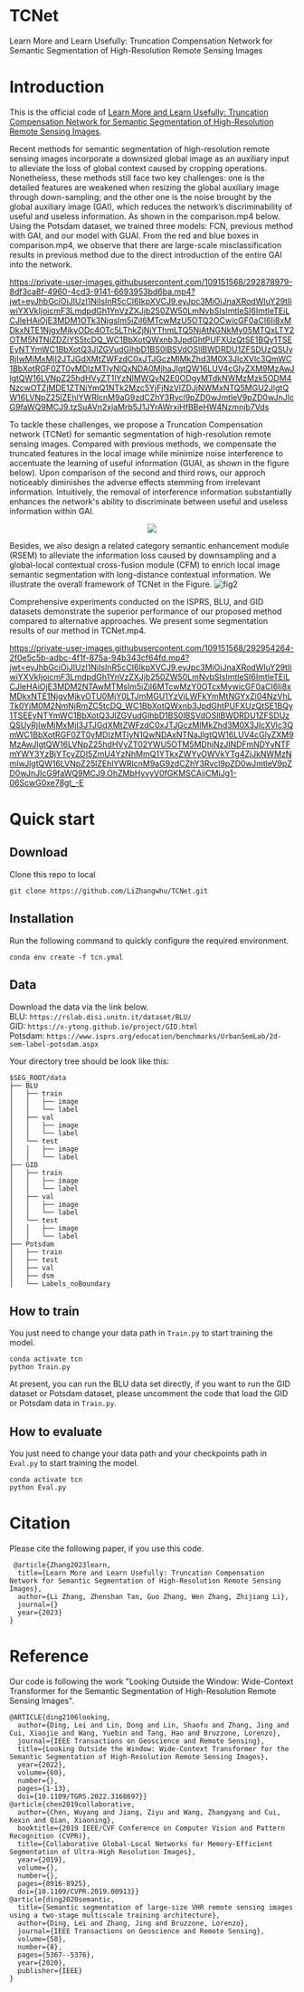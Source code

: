 # TCNet
Learn More and Learn Usefully: Truncation Compensation Network for Semantic Segmentation of High-Resolution Remote Sensing Images

# Introduction
This is the official code of [Learn More and Learn Usefully: Truncation Compensation Network for Semantic Segmentation of High-Resolution Remote Sensing Images](https://github.com/LiZhangwhu/TCNet/tree/main/TCNet). 

Recent methods for semantic segmentation of high-resolution remote sensing images incorporate a downsized global image as an auxiliary input to alleviate the loss of global context caused by cropping operations. Nonetheless, these methods still face two key challenges: one is the detailed features are weakened when resizing the global auxiliary image through down-sampling; and the other one is the noise brought by the global auxiliary image (GAI), which reduces the network’s discriminability of useful and useless information. As shown in the comparison.mp4 below. Using the Potsdam dataset, we trained three models: FCN, previous method with GAI, and our model with GUAI. From the red and blue boxes in comparison.mp4, we observe that there are large-scale misclassification results in previous method due to the direct introduction of the entire GAI into the network.

https://private-user-images.githubusercontent.com/109151568/292878979-8df3ca8f-4960-4cd3-9141-6693953bd6ba.mp4?jwt=eyJhbGciOiJIUzI1NiIsInR5cCI6IkpXVCJ9.eyJpc3MiOiJnaXRodWIuY29tIiwiYXVkIjoicmF3LmdpdGh1YnVzZXJjb250ZW50LmNvbSIsImtleSI6ImtleTEiLCJleHAiOjE3MDM1OTk3NjgsIm5iZiI6MTcwMzU5OTQ2OCwicGF0aCI6Ii8xMDkxNTE1NjgvMjkyODc4OTc5LThkZjNjYThmLTQ5NjAtNGNkMy05MTQxLTY2OTM5NTNiZDZiYS5tcDQ_WC1BbXotQWxnb3JpdGhtPUFXUzQtSE1BQy1TSEEyNTYmWC1BbXotQ3JlZGVudGlhbD1BS0lBSVdOSllBWDRDU1ZFSDUzQSUyRjIwMjMxMjI2JTJGdXMtZWFzdC0xJTJGczMlMkZhd3M0X3JlcXVlc3QmWC1BbXotRGF0ZT0yMDIzMTIyNlQxNDA0MjhaJlgtQW16LUV4cGlyZXM9MzAwJlgtQW16LVNpZ25hdHVyZT1lYzNlMWQyN2E0ODgyMTdkNWMzMzk5ODM4NzcwOTZjMDE1ZTNiYmQ1NTk2Mzc5YjFjNzVlZDJjNWMxNTQ5MGU2JlgtQW16LVNpZ25lZEhlYWRlcnM9aG9zdCZhY3Rvcl9pZD0wJmtleV9pZD0wJnJlcG9faWQ9MCJ9.tzSuAVn2xjaMrb5J1JYrAWrxiHfBBeHW4Nzmnjb7Vds

To tackle these challenges, we propose a Truncation Compensation network (TCNet) for semantic segmentation of high-resolution remote sensing images. Compared with previous methods, we compensate the truncated features in the local image while minimize noise interference to accentuate the learning of useful information (GUAI, as shown in the figure below). Upon comparison of the second and third rows, our approch noticeably diminishes the adverse effects stemming from irrelevant information. Intuitively, the removal of interference information substantially enhances the network's ability to discriminate between useful and useless information within GAI.

<p align="center">
  <img src="https://github.com/LiZhangwhu/TCNet/blob/main/TCNet/pic/fig1.png" hspace="20"/>
</p>

Besides, we also design a related category semantic enhancement module (RSEM) to alleviate the information loss caused by downsampling and a global-local contextual cross-fusion module (CFM) to enrich local image semantic segmentation with long-distance contextual information. We illustrate the overall framework of TCNet in the Figure. 
 ![fig2](https://github.com/LiZhangwhu/TCNet/blob/main/TCNet/pic/fig2.png)

Comprehensive experiments conducted on the ISPRS, BLU, and GID datasets demonstrate the superior performance of our proposed method compared to alternative approaches. We present some segmentation results of our method in TCNet.mp4.

https://private-user-images.githubusercontent.com/109151568/292954264-2f0e5c5b-adbc-4f1f-875a-94b343cf64fd.mp4?jwt=eyJhbGciOiJIUzI1NiIsInR5cCI6IkpXVCJ9.eyJpc3MiOiJnaXRodWIuY29tIiwiYXVkIjoicmF3LmdpdGh1YnVzZXJjb250ZW50LmNvbSIsImtleSI6ImtleTEiLCJleHAiOjE3MDM2NTAwMTMsIm5iZiI6MTcwMzY0OTcxMywicGF0aCI6Ii8xMDkxNTE1NjgvMjkyOTU0MjY0LTJmMGU1YzViLWFkYmMtNGYxZi04NzVhLTk0YjM0M2NmNjRmZC5tcDQ_WC1BbXotQWxnb3JpdGhtPUFXUzQtSE1BQy1TSEEyNTYmWC1BbXotQ3JlZGVudGlhbD1BS0lBSVdOSllBWDRDU1ZFSDUzQSUyRjIwMjMxMjI3JTJGdXMtZWFzdC0xJTJGczMlMkZhd3M0X3JlcXVlc3QmWC1BbXotRGF0ZT0yMDIzMTIyN1QwNDAxNTNaJlgtQW16LUV4cGlyZXM9MzAwJlgtQW16LVNpZ25hdHVyZT02YWU5OTM5MDhjNzJlNDFmNDYyNTFmYWY3YzBjYTcyZDI5ZmU4YzNhMmQ1YTkxZWYyOWVkYTg4ZjJkNWMzNmIwJlgtQW16LVNpZ25lZEhlYWRlcnM9aG9zdCZhY3Rvcl9pZD0wJmtleV9pZD0wJnJlcG9faWQ9MCJ9.OhZMbHyvyV0fGKMSCAjiCMiJg1-06ScwG0xe78gt_-E

# Quick start
## Download
Clone this repo to local

`git clone https://github.com/LiZhangwhu/TCNet.git`
## Installation
Run the following command to quickly configure the required environment.

`conda env create -f tcn.ymal`
## Data
Download the data via the link below.  
BLU: `https://rslab.disi.unitn.it/dataset/BLU/`  
GID: `https://x-ytong.github.io/project/GID.html`  
Potsdam: `https://www.isprs.org/education/benchmarks/UrbanSemLab/2d-sem-label-potsdam.aspx`

Your directory tree should be look like this:
```
$SEG_ROOT/data
├── BLU
│   ├── train
│   │   ├── image
│   │   └── label
│   ├── val
│   │   ├── image
│   │   └── label
│   └── test
│   │   ├── image
│   │   └── label
├── GID
│   ├── train
│   │   ├── image
│   │   └── label
│   ├── val
│   │   ├── image
│   │   └── label
│   └── test
│   │   ├── image
│   │   └── label
├── Potsdam
│   ├── train
│   ├── test
│   ├── val
│   ├── dsm
│   └── Labels_noBoundary
```
## How to train
You just need to change your data path in `Train.py` to start training the model.  
```
conda activate tcn
python Train.py
```
At present, you can run the BLU data set directly, if you want to run the GID dataset or Potsdam dataset, please uncomment the code that load the GID or Potsdam data in `Train.py`.
## How to evaluate
You just need to change your data path and your checkpoints path in `Eval.py` to start training the model.
```
conda activate tcn
python Eval.py
```
# Citation
Please cite the following paper, if you use this code.  
```
 @article{Zhang2023learn,  
  title={Learn More and Learn Usefully: Truncation Compensation Network for Semantic Segmentation of High-Resolution Remote Sensing Images},  
  author={Li Zhang, Zhenshan Tan, Guo Zhang, Wen Zhang, Zhijiang Li},  
  journal={}  
  year={2023}  
}
```
# Reference
Our code is following the work "Looking Outside the Window: Wide-Context Transformer for the Semantic Segmentation of High-Resolution Remote Sensing Images".
```
@ARTICLE{ding2106looking,
  author={Ding, Lei and Lin, Dong and Lin, Shaofu and Zhang, Jing and Cui, Xiaojie and Wang, Yuebin and Tang, Hao and Bruzzone, Lorenzo},
  journal={IEEE Transactions on Geoscience and Remote Sensing}, 
  title={Looking Outside the Window: Wide-Context Transformer for the Semantic Segmentation of High-Resolution Remote Sensing Images}, 
  year={2022},
  volume={60},
  number={},
  pages={1-13},
  doi={10.1109/TGRS.2022.3168697}}
@article{chen2019collaborative,
  author={Chen, Wuyang and Jiang, Ziyu and Wang, Zhangyang and Cui, Kexin and Qian, Xiaoning},
  booktitle={2019 IEEE/CVF Conference on Computer Vision and Pattern Recognition (CVPR)}, 
  title={Collaborative Global-Local Networks for Memory-Efficient Segmentation of Ultra-High Resolution Images}, 
  year={2019},
  volume={},
  number={},
  pages={8916-8925},
  doi={10.1109/CVPR.2019.00913}}
@article{ding2020semantic,
  title={Semantic segmentation of large-size VHR remote sensing images using a two-stage multiscale training architecture},
  author={Ding, Lei and Zhang, Jing and Bruzzone, Lorenzo},
  journal={IEEE Transactions on Geoscience and Remote Sensing},
  volume={58},
  number={8},
  pages={5367--5376},
  year={2020},
  publisher={IEEE}
}
```
